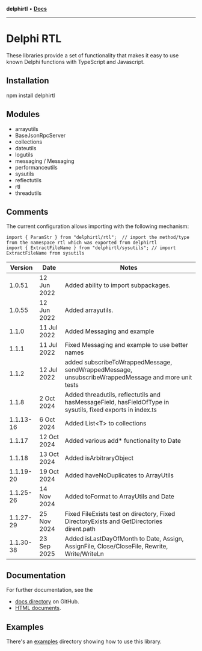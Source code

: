**delphirtl** • [**Docs**](globals.md)

***

# Delphi RTL

These libraries provide a set of functionality that makes it easy to use known Delphi functions with TypeScript and Javascript.

## Installation
npm install delphirtl

## Modules
* arrayutils
* BaseJsonRpcServer
* collections
* dateutils  
* logutils  
* messaging / Messaging
* performanceutils
* sysutils  
* reflectutils
* rtl  
* threadutils  

## Comments
The current configuration allows importing with the following mechanism:

```
import { ParamStr } from "delphirtl/rtl";  // import the method/type from the namespace rtl which was exported from delphirtl  
import { ExtractFileName } from "delphirtl/sysutils"; // import ExtractFileName from sysutils   
```

| Version  | Date        | Notes  |  
|----------|-------------|--------|  
| 1.0.51   | 12 Jun 2022 | Added ability to import subpackages. |
| 1.0.55   | 12 Jun 2022 | Added arrayutils. |
| 1.1.0    | 11 Jul 2022 | Added Messaging and example |
| 1.1.1    | 11 Jul 2022 | Fixed Messaging and example to use better names |
| 1.1.2    | 12 Jul 2022 | added subscribeToWrappedMessage, sendWrappedMessage, unsubscribeWrappedMessage and more unit tests |
| 1.1.8  | 2 Oct 2024 | Added threadutils, reflectutils and hasMessageField, hasFieldOfType in sysutils, fixed exports in index.ts |
| 1.1.13-16 | 6 Oct 2024 | Added List\<T\> to collections |
| 1.1.17 | 12 Oct 2024 | Added various add* functionality to Date |
| 1.1.18 | 13 Oct 2024 | Added isArbitraryObject |
| 1.1.19-20 | 19 Oct 2024 | Added haveNoDuplicates to ArrayUtils |
| 1.1.25-26 | 14 Nov 2024 | Added toFormat to ArrayUtils and Date |
| 1.1.27-29 | 25 Nov 2024 | Fixed FileExists test on directory, Fixed DirectoryExists and GetDirectories dirent.path |
| 1.1.30-38 | 23 Sep 2025 | Added isLastDayOfMonth to Date, Assign, AssignFile, Close/CloseFile, Rewrite, Write/WriteLn |

## Documentation
For further documentation, see the 
* [docs directory](https://chuacw.github.io/delphirtl/md/globals.html) on GitHub.
* [HTML documents](https://chuacw.github.io/delphirtl/html/index.html).

## Examples
There's an [examples](https://github.com/chuacw/delphirtl/tree/main/examples) directory showing how to use this library.

